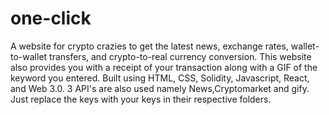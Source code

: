# one-click
A website for crypto crazies to get the latest news, exchange rates, wallet-to-wallet transfers, and crypto-to-real currency conversion. 
This website also provides you with a receipt of your transaction along with a GIF of the keyword you entered. 
Built using HTML, CSS, Solidity, Javascript, React, and Web 3.0. 
3 API's are also used namely News,Cryptomarket and gify.
Just replace the keys with your keys in their respective folders.
